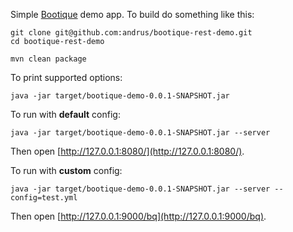 Simple [Bootique](http://bootique.io) demo app. To build do something like this:

```
git clone git@github.com:andrus/bootique-rest-demo.git
cd bootique-rest-demo

mvn clean package
```
To print supported options:
```
java -jar target/bootique-demo-0.0.1-SNAPSHOT.jar 
```
To run with **default** config:
```
java -jar target/bootique-demo-0.0.1-SNAPSHOT.jar --server
```
Then open [http://127.0.0.1:8080/](http://127.0.0.1:8080/). 

To run with **custom** config:
```
java -jar target/bootique-demo-0.0.1-SNAPSHOT.jar --server --config=test.yml
```
Then open [http://127.0.0.1:9000/bq](http://127.0.0.1:9000/bq).
